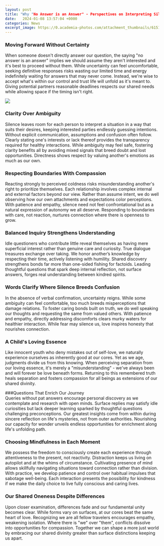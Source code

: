 ```yaml
---
layout: post
title: "Why "No Answer is an Answer" - Perspectives on Interpreting Silence"
date:   2024-01-08 13:57:04 +0000
categories: News
excerpt_image: https://0.academia-photos.com/attachment_thumbnails/61512073/mini_magick20191214-4797-qnrt1e.png?1576331473
---
```

### Moving Forward Without Certainty
When someone doesn't directly answer our question, the saying "no answer is an answer" implies we should assume they aren't interested and it's best to proceed without them. While uncertainty can feel uncomfortable, seeking definitive responses risks wasting our limited time and energy indefinitely waiting for answers that may never come. Instead, we're wise to accept what's within our control and trust life will unfold as it's meant to. Giving potential partners reasonable deadlines respects our shared needs while allowing space if the timing isn't right. 


![](https://0.academia-photos.com/attachment_thumbnails/61512073/mini_magick20191214-4797-qnrt1e.png?1576331473)
### Clarity Over Ambiguity
Silence leaves room for each person to interpret a situation in a way that suits their desires, keeping interested parties endlessly guessing intentions. Without explicit communication, assumptions and confusion often follow. Clearly stating one's interests or lack thereof provides the transparency required for healthy interactions. While ambiguity may feel safe, fostering clarity benefits all by avoiding mixed signals that breed doubt and lost opportunities. Directness shows respect by valuing another's emotions as much as our own.

### Respecting Boundaries With Compassion  
Reacting strongly to perceived coldness risks misunderstanding another's right to prioritize themselves. Each relationship involves complex internal and external factors beyond our view. Rather than assume intent, we do well observing how our own attachments and expectations color perceptions. With patience and empathy, silence need not feel confrontational but as a natural expression of autonomy we all deserve. Responding to boundaries with care, not reaction, nurtures connection where there is openness to grow.

### Balanced Inquiry Strengthens Understanding
Idle questioners who contribute little reveal themselves as having mere superficial interest rather than genuine care and curiosity. True dialogue treasures exchange over taking. We honor another’s knowledge by respecting their time, actively listening with humility. Shared discovery strengthens bonds far more than one-sided fishing for factoids. Leading thoughtful questions that spark deep internal reflection, not surface answers, forges real understanding between kindred spirits.  

### Words Clarify Where Silence Breeds Confusion
In the absence of verbal confirmation, uncertainty reigns. While some ambiguity can feel comfortable, too much breeds misperceptions that damage relations. To foster caring bonds built on truth, we do well speaking our thoughts and requesting the same from valued others. With patience and empathy, directly addressing discomforts clears murky waters for healthier interaction. While fear may silence us, love inspires honesty that nourishes connection.

### A Child's Loving Essence
Like innocent youth who deny mistakes out of self-love, we naturally experience ourselves as inherently good at our cores. Yet as we age, judgments divide us from this knowing. When perceiving separation from our loving essence, it's merely a "misunderstanding" - we've always been and will forever be love beneath forms. Returning to this remembered truth heals separation and fosters compassion for all beings as extensions of our shared divinity.

###Questions That Enrich Our Journey  
Queries without pat answers encourage personal discovery as we contemplate and research with open minds. Surface replies may satisfy idle curiosities but lack deeper learning sparked by thoughtful questions challenging preconceptions. Our greatest insights come from within during sincere reflection on life's mysteries, not from outer authorities. Nourishing our capacity for wonder unveils endless opportunities for enrichment along life's unfolding path.

### Choosing Mindfulness in Each Moment
We possess the freedom to consciously create each experience through attentiveness to the present, not reactivity. Distraction keeps us living on autopilot and at the whims of circumstance. Cultivating presence of mind allows skillfully navigating situations toward connection rather than division. With practice, we develop patience and control over habitual impulses that sabotage well-being. Each interaction presents the possibility for kindness if we make the daily choice to live fully conscious and caring lives. 

### Our Shared Oneness Despite Differences  
Upon closer examination, differences fade and our fundamental unity becomes clear. While forms vary on surfaces, at our cores beat the same heart of love. Recognizing we are all fellow travelers encourages empathy, weakening isolation. Where there is "we" over "them", conflicts dissolve into opportunities for compassion. Together we can shape a more just world by embracing our shared divinity greater than surface distinctions keeping us apart.